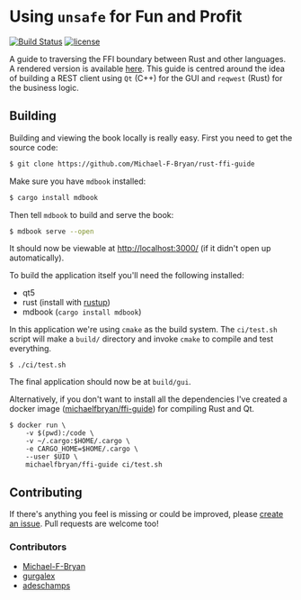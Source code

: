 # Using `unsafe` for Fun and Profit

[![Build Status](https://travis-ci.org/Michael-F-Bryan/rust-ffi-guide.svg?branch=master)](https://travis-ci.org/Michael-F-Bryan/rust-ffi-guide)
[![license](https://img.shields.io/github/license/Michael-F-Bryan/rust-ffi-guide.svg)](https://creativecommons.org/publicdomain/zero/1.0/deed.en)


A guide to traversing the FFI boundary between Rust and other languages. A
rendered version is available [here][gh-pages]. This guide is centred around the
idea of building a REST client using `Qt` (C++) for the GUI and `reqwest` (Rust)
for the business logic.


## Building

Building and viewing the book locally is really easy. First you need to get the
source code:

```bash
$ git clone https://github.com/Michael-F-Bryan/rust-ffi-guide
```

Make sure you have `mdbook` installed:

```bash
$ cargo install mdbook
```

Then tell `mdbook` to build and serve the book:

```bash
$ mdbook serve --open
```

It should now be viewable at [http://localhost:3000/](http://localhost:3000/) 
(if it didn't open up automatically).

To build the application itself you'll need the following installed:

- qt5
- rust (install with [rustup])
- mdbook (`cargo install mdbook`)

In this application we're using `cmake` as the build system. The
`ci/test.sh` script will make a `build/` directory and invoke `cmake` to 
compile and test everything.

```
$ ./ci/test.sh
```

The final application should now be at `build/gui`.

Alternatively, if you don't want to install all the dependencies I've created a
docker image ([michaelfbryan/ffi-guide][docker]) for compiling Rust and Qt.

```
$ docker run \
    -v $(pwd):/code \
    -v ~/.cargo:$HOME/.cargo \
    -e CARGO_HOME=$HOME/.cargo \
    --user $UID \
    michaelfbryan/ffi-guide ci/test.sh
```


## Contributing

If there's anything you feel is missing or could be
improved, please [create an issue][issues]. Pull requests are welcome too!


### Contributors

- [Michael-F-Bryan](https://github.com/Michael-F-Bryan)
- [gurgalex](https://github.com/gurgalex)
- [adeschamps](https://github.com/adeschamps)


[gh-pages]: https://michael-f-bryan.github.io/rust-ffi-guide/
[issues]: https://github.com/Michael-F-Bryan/rust-ffi-guide/issues/new
[rustup]: https://rustup.rs/
[docker]: https://hub.docker.com/r/michaelfbryan/ffi-guide/
